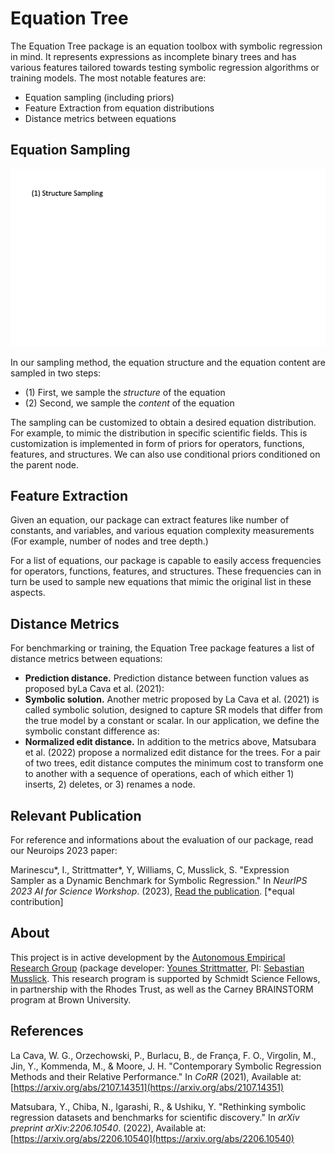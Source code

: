 # Equation Tree

The Equation Tree package is an equation toolbox with symbolic regression in mind. It represents
expressions as incomplete binary trees and has various features tailored towards testing symbolic
regression algorithms or training models. The most notable features are:

- Equation sampling (including priors)
- Feature Extraction from equation distributions
- Distance metrics between equations


## Equation Sampling

![Equation Tree](img/equation-sampler.gif)

In our sampling method, the equation structure and the equation content are sampled in two steps:
- (1) First, we sample the *structure* of the equation
- (2) Second, we sample the *content* of the equation

The sampling can be customized to obtain a desired equation distribution. For example, to mimic the distribution in specific scientific fields. This is customization is implemented in form of priors for operators, functions, features, and structures. We can also use conditional priors conditioned on the parent node. 

## Feature Extraction

Given an equation, our package can extract features like number of constants, and variables, and various equation complexity measurements (For example, number of nodes and tree depth.)

For a list of equations, our package is capable to easily access frequencies for operators, functions, features, and structures. These frequencies can in turn be used to sample new equations that mimic the original list in these aspects.

## Distance Metrics

For benchmarking or training, the Equation Tree package features a list of distance metrics between equations:

- **Prediction distance.** Prediction distance between function values as proposed byLa Cava et al. (2021):
- **Symbolic solution.** Another metric proposed by La Cava et al. (2021) is called symbolic solution, designed to capture SR models that differ from the true model by a constant or scalar. In our application, we define the symbolic constant difference as:
- **Normalized edit distance.** In addition to the metrics above, Matsubara et al. (2022) propose a normalized edit distance for the trees. For a pair of two trees, edit distance computes the minimum cost to transform one to another with a sequence of operations, each of which either 1) inserts, 2) deletes, or 3) renames a node. 

## Relevant Publication

For reference and informations about the evaluation of our package, read our Neuroips 2023 paper:

Marinescu*, I., Strittmatter*, Y, Williams, C, Musslick, S. "Expression Sampler as a Dynamic Benchmark for Symbolic Regression." In *NeurIPS 2023 AI for Science Workshop*. (2023), [Read the publication](https://openreview.net/forum?id=i3PecpoiPG). [*equal contribution]



## About

This project is in active development by
the <a href="https://musslick.github.io/AER_website/Research.html">Autonomous Empirical Research
Group</a>
(package developer: <a href="https://younesstrittmatter.github.io/">Younes Strittmatter</a>,
PI: <a href="https://smusslick.com/">Sebastian Musslick</a>. This research program is supported by
Schmidt Science Fellows, in partnership with the Rhodes Trust, as well as the Carney BRAINSTORM
program at Brown University.

## References

La Cava, W. G., Orzechowski, P., Burlacu, B., de França, F. O., Virgolin, M., Jin, Y., Kommenda, M., & Moore, J. H. "Contemporary Symbolic Regression Methods and their Relative Performance." In *CoRR* (2021), Available at: [https://arxiv.org/abs/2107.14351](https://arxiv.org/abs/2107.14351)

Matsubara, Y., Chiba, N., Igarashi, R., & Ushiku, Y. "Rethinking symbolic regression datasets and benchmarks for scientific discovery." In *arXiv preprint arXiv:2206.10540*. (2022), Available at: [https://arxiv.org/abs/2206.10540](https://arxiv.org/abs/2206.10540)



